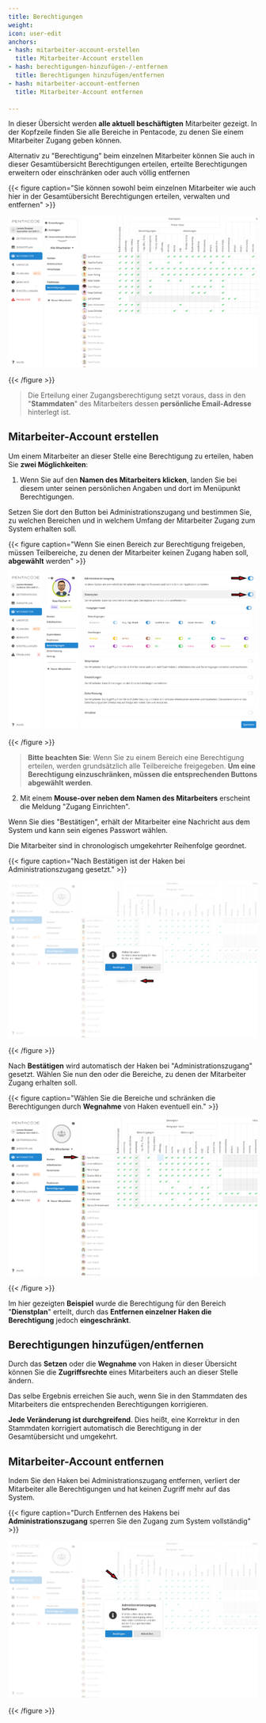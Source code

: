 ```yaml
---
title: Berechtigungen
weight: 
icon: user-edit
anchors:
- hash: mitarbeiter-account-erstellen
  title: Mitarbeiter-Account erstellen
- hash: berechtigungen-hinzufügen-/-entfernen
  title: Berechtigungen hinzufügen/entfernen
- hash: mitarbeiter-account-entfernen
  title: Mitarbeiter-Account entfernen

---
```

In dieser Übersicht werden **alle aktuell beschäftigten** Mitarbeiter gezeigt. In der Kopfzeile finden Sie alle Bereiche in Pentacode, zu denen Sie einem Mitarbeiter Zugang geben können.

Alternativ zu "Berechtigung" beim einzelnen Mitarbeiter können Sie auch in dieser Gesamtübersicht Berechtigungen erteilen, erteilte Berechtigungen erweitern oder einschränken oder auch völlig entfernen

{{< figure caption="Sie können sowohl beim einzelnen Mitarbeiter wie auch hier in der Gesamtübersicht Berechtigungen erteilen, verwalten und entfernen" >}}

![](/uploads/berechtigungen.png)

{{< /figure >}}

> Die Erteilung einer Zugangsberechtigung setzt voraus, dass in den "**Stammdaten**" des Mitarbeiters dessen **persönliche Email-Adresse** hinterlegt ist.

## Mitarbeiter-Account erstellen

Um einem Mitarbeiter an dieser Stelle eine Berechtigung zu erteilen, haben Sie **zwei Möglichkeiten**:

1. Wenn Sie auf den **Namen des Mitarbeiters klicken**, landen Sie bei diesem unter seinen persönlichen Angaben und dort im Menüpunkt Berechtigungen.

Setzen Sie dort den Button bei Administrationszugang und bestimmen Sie, zu welchen Bereichen und in welchem Umfang der Mitarbeiter Zugang zum System erhalten soll. 

{{< figure caption="Wenn Sie einen Bereich zur Berechtigung freigeben, müssen Teilbereiche, zu denen der Mitarbeiter keinen Zugang haben soll, **abgewählt** werden" >}}

![](/uploads/berechtigungen3.png)

{{< /figure >}}

> **Bitte beachten Sie**: Wenn Sie zu einem Bereich eine Berechtigung erteilen, werden grundsätzlich alle Teilbereiche freigegeben. **Um eine Berechtigung einzuschränken, müssen die entsprechenden Buttons abgewählt werden**.

2. Mit einem **Mouse-over neben dem Namen des Mitarbeiters** erscheint die Meldung "Zugang Einrichten". 

Wenn Sie dies "Bestätigen", erhält der Mitarbeiter eine Nachricht aus dem System und kann sein eigenes Passwort wählen. 

Die Mitarbeiter sind  in chronologisch umgekehrter Reihenfolge geordnet. 

{{< figure caption="Nach Bestätigen ist der Haken bei Administrationszugang gesetzt." >}}

![](/uploads/berechtigungen4.png)

{{< /figure >}}

Nach **Bestätigen** wird automatisch der Haken bei "Administrationszugang" gesetzt. Wählen Sie nun den oder die Bereiche, zu denen der Mitarbeiter Zugang erhalten soll.

{{< figure caption="Wählen Sie die Bereiche und schränken die Berechtigungen durch **Wegnahme** von Haken eventuell ein." >}}

![](/uploads/berechtigungen5.png)

{{< /figure >}}

Im hier gezeigten **Beispiel** wurde die Berechtigung für den Bereich "**Dienstplan**" erteilt, durch das **Entfernen einzelner Haken die Berechtigung** jedoch **eingeschränkt**.

## Berechtigungen hinzufügen/entfernen

Durch das **Setzen** oder die **Wegnahme** von Haken in dieser Übersicht können Sie die **Zugriffsrechte** eines Mitarbeiters auch an dieser Stelle ändern.

Das selbe Ergebnis erreichen Sie auch, wenn Sie in den Stammdaten des Mitarbeiters  die entsprechenden Berechtigungen korrigieren.

**Jede Veränderung ist durchgreifend**. Dies heißt, eine Korrektur in den Stammdaten korrigiert automatisch die Berechtigung in der Gesamtübersicht und umgekehrt.

## Mitarbeiter-Account entfernen

Indem Sie den Haken bei Administrationszugang entfernen, verliert der Mitarbeiter alle Berechtigungen und hat keinen Zugriff mehr auf das System.

{{< figure caption="Durch Entfernen des Hakens bei **Administrationszugang** sperren Sie den Zugang zum System vollständig" >}}

![](/uploads/berechtigungen6.png)

{{< /figure >}}